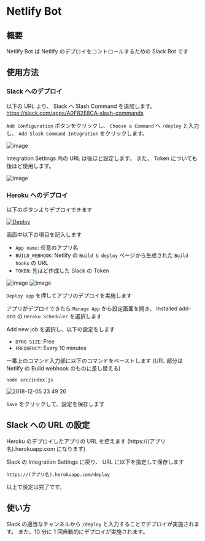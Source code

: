 # Netlify Bot

## 概要
Netlify Bot は Netlify のデプロイをコントロールするための
Slack Bot です

## 使用方法

### Slack へのデプロイ
以下の URL より、 Slack へ Slash Command を追加します。
https://slack.com/apps/A0F82E8CA-slash-commands

`Add Configuration` ボタンをクリックし、
`Choose a Command` へ `/deploy` と入力し、 `Add Slash Command Integration` をクリックします。

![image](https://user-images.githubusercontent.com/13980441/49519141-aa1b9880-f8e3-11e8-83b0-40b95b323ce6.png)

Integration Settings 内の URL は後ほど設定します。
また、 Token についても後ほど使用します。

![image](https://user-images.githubusercontent.com/13980441/49519326-15fe0100-f8e4-11e8-8806-ee3e168e9c23.png)

### Heroku へのデプロイ

以下のボタンよりデプロイできます

[![Deploy](https://www.herokucdn.com/deploy/button.png)](https://heroku.com/deploy?template=https://github.com/ezaki/netlify-bot)

画面中以下の項目を記入します

- `App name`: 任意のアプリ名
- `BUILD_WEBHOOK`: Netlify の `Build & deploy` ページから生成された `Build hooks` の URL
- `TOKEN`: 先ほど作成した Slack の Token

![image](https://user-images.githubusercontent.com/13980441/49519691-f0252c00-f8e4-11e8-94af-aa9fe4c506e6.png)
![image](https://user-images.githubusercontent.com/13980441/49519609-b94f1600-f8e4-11e8-91a1-f918827d2804.png)

`Deploy app` を押してアプリのデプロイを実施します

アプリがデプロイできたら `Manage App` から設定画面を開き、
Installed add-ons の `Heroku Scheduler` を選択します

Add new job を選択し、以下の設定をします

- `DYNO SIZE`: Free
- `FREQUENCY`: Every 10 minutes

一番上のコマンド入力部に以下のコマンドをペーストします
(URL 部分は Netlify の Build webhook のものに差し替える)

```
node src/index.js
```


![2018-12-05 23 49 26](https://user-images.githubusercontent.com/13980441/49521273-70995c00-f8e8-11e8-9e6d-8b25034783e0.png)

`Save` をクリックして、設定を保存します

## Slack への URL の設定
Heroku のデプロイしたアプリの URL を控えます
(https://(アプリ名).herokuapp.com になります)

Slack の Integration Settings に戻り、 URL に以下を指定して保存します

```
https://(アプリ名).herokuapp.com/deploy
```

以上で設定は完了です。

## 使い方

Slack の適当なチャンネルから `/deploy` と入力することでデプロイが実施されます。
また、10 分に 1 回自動的にデプロイが実施されます。
